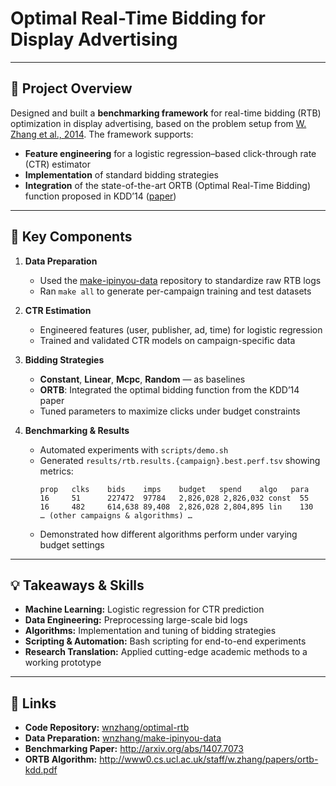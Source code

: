 # Optimal Real-Time Bidding for Display Advertising

---

## 🚀 Project Overview

Designed and built a **benchmarking framework** for real-time bidding (RTB) optimization in display advertising, based on the problem setup from [W. Zhang et al., 2014](http://arxiv.org/abs/1407.7073). The framework supports:

- **Feature engineering** for a logistic regression–based click-through rate (CTR) estimator  
- **Implementation** of standard bidding strategies  
- **Integration** of the state-of-the-art ORTB (Optimal Real-Time Bidding) function proposed in KDD’14 ([paper](http://www0.cs.ucl.ac.uk/staff/w.zhang/papers/ortb-kdd.pdf))

---

## 🔧 Key Components

1. **Data Preparation**  
   - Used the [make-ipinyou-data](https://github.com/wnzhang/make-ipinyou-data) repository to standardize raw RTB logs  
   - Ran `make all` to generate per-campaign training and test datasets

2. **CTR Estimation**  
   - Engineered features (user, publisher, ad, time) for logistic regression  
   - Trained and validated CTR models on campaign-specific data

3. **Bidding Strategies**  
   - **Constant**, **Linear**, **Mcpc**, **Random** — as baselines  
   - **ORTB**: Integrated the optimal bidding function from the KDD’14 paper  
   - Tuned parameters to maximize clicks under budget constraints

4. **Benchmarking & Results**  
   - Automated experiments with `scripts/demo.sh`  
   - Generated `results/rtb.results.{campaign}.best.perf.tsv` showing metrics:  
     ```
     prop   clks    bids    imps    budget   spend    algo   para
     16     51      227472  97784   2,826,028 2,826,032 const  55
     16     482     614,638 89,408  2,826,028 2,804,895 lin    130
     … (other campaigns & algorithms) …
     ```
   - Demonstrated how different algorithms perform under varying budget settings

---

## 💡 Takeaways & Skills

- **Machine Learning:** Logistic regression for CTR prediction  
- **Data Engineering:** Preprocessing large-scale bid logs  
- **Algorithms:** Implementation and tuning of bidding strategies  
- **Scripting & Automation:** Bash scripting for end-to-end experiments  
- **Research Translation:** Applied cutting-edge academic methods to a working prototype

---

## 🔗 Links

- **Code Repository:** [wnzhang/optimal-rtb](https://github.com/wnzhang/optimal-rtb)  
- **Data Preparation:** [wnzhang/make-ipinyou-data](https://github.com/wnzhang/make-ipinyou-data)  
- **Benchmarking Paper:** http://arxiv.org/abs/1407.7073  
- **ORTB Algorithm:** http://www0.cs.ucl.ac.uk/staff/w.zhang/papers/ortb-kdd.pdf

